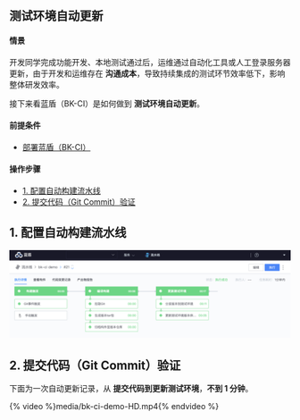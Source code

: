 ## 测试环境自动更新

#### 情景 
开发同学完成功能开发、本地测试通过后，运维通过自动化工具或人工登录服务器更新，由于开发和运维存在 **沟通成本**，导致持续集成的测试环节效率低下，影响整体研发效率。

接下来看蓝盾（BK-CI）是如何做到 **测试环境自动更新**。

#### 前提条件 

- [部署蓝盾（BK-CI）](https://github.com/Tencent/bk-ci)

#### 操作步骤 
- [1. 配置自动构建流水线](#Pipeline)
- [2. 提交代码（Git Commit）验证](#Test)

## 1. 配置自动构建流水线 

![bk-ci-demo](media/bk-ci-demo.png)

## 2. 提交代码（Git Commit）验证 

下面为一次自动更新记录，从 **提交代码到更新测试环境**，**不到 1 分钟**。

{% video %}media/bk-ci-demo-HD.mp4{% endvideo %}


